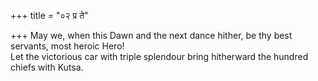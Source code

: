 +++
title = "०२ प्र ते"

+++
May we, when this Dawn and the next dance hither, be thy best servants, most heroic Hero!  
     Let the victorious car with triple splendour bring hitherward the hundred chiefs with Kutsa.